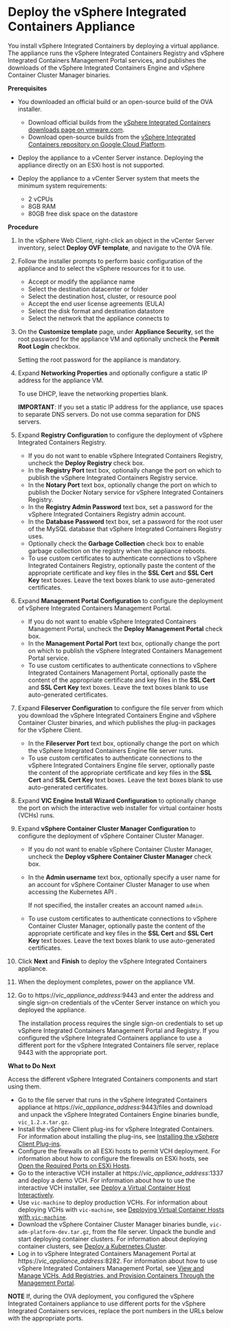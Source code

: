 # Deploy the vSphere Integrated Containers Appliance #

You install vSphere Integrated Containers by deploying a virtual appliance. The appliance runs the vSphere Integrated Containers Registry and vSphere Integrated Containers Management Portal services, and publishes the downloads of the vSphere Integrated Containers Engine and vSphere Container Cluster Manager binaries. 

**Prerequisites**

- You downloaded an official build or an open-source build of the OVA installer.

  - Download official builds from the [vSphere Integrated Containers downloads page on vmware.com](http://www.vmware.com/go/download-vic).
  - Download open-source builds from the [vSphere Integrated Containers repository on Google Cloud Platform](https://console.cloud.google.com/storage/browser/vic-product-ova-builds/).
- Deploy the appliance to a vCenter Server instance. Deploying the appliance directly on an ESXi host is not supported.
- Deploy the appliance to a vCenter Server system that meets the minimum system requirements:

   - 2 vCPUs
   - 8GB RAM
   - 80GB free disk space on the datastore

**Procedure**

1. In the vSphere Web Client, right-click an object in the vCenter Server inventory, select **Deploy OVF template**, and navigate to the OVA file.
2. Follow the installer prompts to perform basic configuration of the appliance and to select the vSphere resources for it to use. 

    - Accept or modify the appliance name
    - Select the destination datacenter or folder
    - Select the destination host, cluster, or resource pool
    - Accept the end user license agreements (EULA)
    - Select the disk format and destination datastore
    - Select the network that the appliance connects to

3. On the **Customize template** page, under **Appliance Security**, set the root password for the appliance VM and optionally uncheck the **Permit Root Login** checkbox. 

    Setting the root password for the appliance is mandatory.

5. Expand **Networking Properties** and optionally configure a static IP address for the appliance VM. 

    To use DHCP, leave the networking properties blank.

    **IMPORTANT**: If you set a static IP address for the appliance, use spaces to separate DNS servers. Do not use comma separation for DNS servers.

6. Expand **Registry Configuration** to configure the deployment of vSphere Integrated Containers Registry. 

    - If you do not want to enable vSphere Integrated Containers Registry, uncheck the **Deploy Registry** check box.
    - In the **Registry Port** text box, optionally change the port on which to publish the vSphere Integrated Containers Registry service.
    - In the **Notary Port** text box, optionally change the port on which to publish the Docker Notary service for vSphere Integrated Containers Registry.
    - In the **Registry Admin Password** text box, set a password for the vSphere Integrated Containers Registry admin account.
    - In the **Database Password** text box, set a password for the root user of the MySQL database that vSphere Integrated Containers Registry uses.
    - Optionally check the **Garbage Collection** check box to enable garbage collection on the registry when the appliance reboots. 
    - To use custom certificates to authenticate connections to vSphere Integrated Containers Registry, optionally paste the content of the appropriate certificate and key files in the **SSL Cert** and **SSL Cert Key** text boxes. Leave the text boxes blank to use auto-generated certificates. 

7. Expand **Management Portal Configuration** to configure the deployment of vSphere Integrated Containers Management Portal. 

    - If you do not want to enable vSphere Integrated Containers Management Portal, uncheck the **Deploy Management Portal** check box.
    - In the **Management Portal Port** text box, optionally change the port on which to publish the vSphere Integrated Containers Management Portal service.
    - To use custom certificates to authenticate connections to vSphere Integrated Containers Management Portal, optionally paste the content of the appropriate certificate and key files in the **SSL Cert** and **SSL Cert Key** text boxes. Leave the text boxes blank to use auto-generated certificates.
7. Expand **Fileserver Configuration** to configure the file server from which you download the vSphere Integrated Containers Engine and vSphere Container Cluster binaries, and which publishes the plug-in packages for the vSphere Client. 

   - In the **Fileserver Port** text box, optionally change the port on which the vSphere Integrated Containers Engine file server runs.
   - To use custom certificates to authenticate connections to the vSphere Integrated Containers Engine file server, optionally paste the content of the appropriate certificate and key files in the **SSL Cert** and **SSL Cert Key** text boxes. Leave the text boxes blank to use auto-generated certificates.

7. Expand **VIC Engine Install Wizard Configuration** to optionally change the port on which the interactive web installer for virtual container hosts (VCHs) runs.
8. Expand **vSphere Container Cluster Manager Configuration** to configure the deployment of vSphere Container Cluster Manager.

    - If you do not want to enable vSphere Container Cluster Manager, uncheck the **Deploy vSphere Container Cluster Manager** check box.
    - In the **Admin username** text box, optionally specify a user name for an account for vSphere Container Cluster Manager to use when accessing the Kubernetes API . 
    
      If not specified, the installer creates an account named `admin`.
    - To use custom certificates to authenticate connections to vSphere Container Cluster Manager, optionally paste the content of the appropriate certificate and key files in the **SSL Cert** and **SSL Cert Key** text boxes. Leave the text boxes blank to use auto-generated certificates.
8. Click **Next** and **Finish** to deploy the vSphere Integrated Containers appliance.
9. When the deployment completes, power on the appliance VM.
10. Go to https://<i>vic_appliance_address</i>:9443 and enter the address and single sign-on credentials of the vCenter Server instance on which you deployed the appliance.

    The installation process requires the single sign-on credentials to set up vSphere Integrated Containers Management Portal and Registry. If you configured the vSphere Integrated Containers appliance to use a different port for the vSphere Integrated Containers file server, replace 9443 with the appropriate port. 

**What to Do Next**

Access the different vSphere Integrated Containers components and start using them.

- Go to the file server that runs in the vSphere Integrated Containers appliance at https://<i>vic_appliance_address</i>:9443/files and download and unpack the vSphere Integrated Containers Engine binaries bundle, `vic_1.2.x.tar.gz`.
- Install the vSphere Client plug-ins for vSphere Integrated Containers. For information about installing the plug-ins, see [Installing the vSphere Client Plug-ins](install_vic_plugin.md). 
- Configure the firewalls on all ESXi hosts to permit VCH deployment. For information about how to configure the firewalls on ESXi hosts, see [Open the Required Ports on ESXi Hosts](open_ports_on_hosts.html).
- Go to the interactive VCH installer at https://<i>vic_appliance_address</i>:1337 and deploy a demo VCH. For information about how to use the interactive VCH installer, see [Deploy a Virtual Container Host Interactively](deploy_demo_vch.html).
- Use `vic-machine` to deploy production VCHs. For information about deploying VCHs with `vic-machine`, see [Deploying Virtual Container Hosts with `vic-machine`](deploy_vch.md).
- Download the vSphere Container Cluster Manager binaries bundle, `vic-adm-platform-dev.tar.gz`, from the file server. Unpack the bundle and start deploying container clusters. For information about deploying container clusters, see [Deploy a Kubernetes Cluster](deploy_kubernetes_cluster.html).
- Log in to vSphere Integrated Containers Management Portal at https://<i>vic_appliance_address</i>:8282. For information about how to use vSphere Integrated Containers Management Portal, see [View and Manage VCHs, Add Registries, and Provision Containers Through the Management Portal](../vic_cloud_admin/vchs_and_mgmt_portal.md).

**NOTE** If, during the OVA deployment, you configured the vSphere Integrated Containers appliance to use different ports for the vSphere Integrated Containers services, replace the port numbers in the URLs below with the appropriate ports.


   